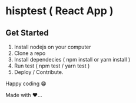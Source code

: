 # hisptest ( React App )

## Get Started
1. Install nodejs on your computer
2. Clone a repo
3. Install dependecies ( npm install or yarn install )
4. Run test ( npm test / yarn test )
5. Deploy / Contribute.

Happy coding 😁

Made with ❤️...
